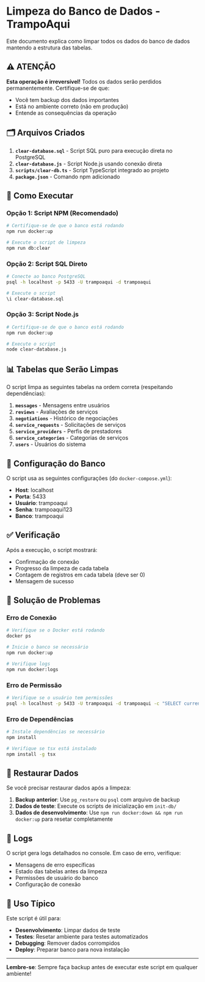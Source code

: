 # Limpeza do Banco de Dados - TrampoAqui

Este documento explica como limpar todos os dados do banco de dados mantendo a estrutura das tabelas.

## ⚠️ ATENÇÃO

**Esta operação é irreversível!** Todos os dados serão perdidos permanentemente. Certifique-se de que:
- Você tem backup dos dados importantes
- Está no ambiente correto (não em produção)
- Entende as consequências da operação

## 🗂️ Arquivos Criados

1. **`clear-database.sql`** - Script SQL puro para execução direta no PostgreSQL
2. **`clear-database.js`** - Script Node.js usando conexão direta
3. **`scripts/clear-db.ts`** - Script TypeScript integrado ao projeto
4. **`package.json`** - Comando npm adicionado

## 🚀 Como Executar

### Opção 1: Script NPM (Recomendado)

```bash
# Certifique-se de que o banco está rodando
npm run docker:up

# Execute o script de limpeza
npm run db:clear
```

### Opção 2: Script SQL Direto

```bash
# Conecte ao banco PostgreSQL
psql -h localhost -p 5433 -U trampoaqui -d trampoaqui

# Execute o script
\i clear-database.sql
```

### Opção 3: Script Node.js

```bash
# Certifique-se de que o banco está rodando
npm run docker:up

# Execute o script
node clear-database.js
```

## 📊 Tabelas que Serão Limpas

O script limpa as seguintes tabelas na ordem correta (respeitando dependências):

1. **`messages`** - Mensagens entre usuários
2. **`reviews`** - Avaliações de serviços
3. **`negotiations`** - Histórico de negociações
4. **`service_requests`** - Solicitações de serviços
5. **`service_providers`** - Perfis de prestadores
6. **`service_categories`** - Categorias de serviços
7. **`users`** - Usuários do sistema

## 🔧 Configuração do Banco

O script usa as seguintes configurações (do `docker-compose.yml`):
- **Host**: localhost
- **Porta**: 5433
- **Usuário**: trampoaqui
- **Senha**: trampoaqui123
- **Banco**: trampoaqui

## ✅ Verificação

Após a execução, o script mostrará:
- Confirmação de conexão
- Progresso da limpeza de cada tabela
- Contagem de registros em cada tabela (deve ser 0)
- Mensagem de sucesso

## 🚨 Solução de Problemas

### Erro de Conexão
```bash
# Verifique se o Docker está rodando
docker ps

# Inicie o banco se necessário
npm run docker:up

# Verifique logs
npm run docker:logs
```

### Erro de Permissão
```bash
# Verifique se o usuário tem permissões
psql -h localhost -p 5433 -U trampoaqui -d trampoaqui -c "SELECT current_user;"
```

### Erro de Dependências
```bash
# Instale dependências se necessário
npm install

# Verifique se tsx está instalado
npm install -g tsx
```

## 🔄 Restaurar Dados

Se você precisar restaurar dados após a limpeza:

1. **Backup anterior**: Use `pg_restore` ou `psql` com arquivo de backup
2. **Dados de teste**: Execute os scripts de inicialização em `init-db/`
3. **Dados de desenvolvimento**: Use `npm run docker:down && npm run docker:up` para resetar completamente

## 📝 Logs

O script gera logs detalhados no console. Em caso de erro, verifique:
- Mensagens de erro específicas
- Estado das tabelas antes da limpeza
- Permissões de usuário do banco
- Configuração de conexão

## 🎯 Uso Típico

Este script é útil para:
- **Desenvolvimento**: Limpar dados de teste
- **Testes**: Resetar ambiente para testes automatizados
- **Debugging**: Remover dados corrompidos
- **Deploy**: Preparar banco para nova instalação

---

**Lembre-se**: Sempre faça backup antes de executar este script em qualquer ambiente!
